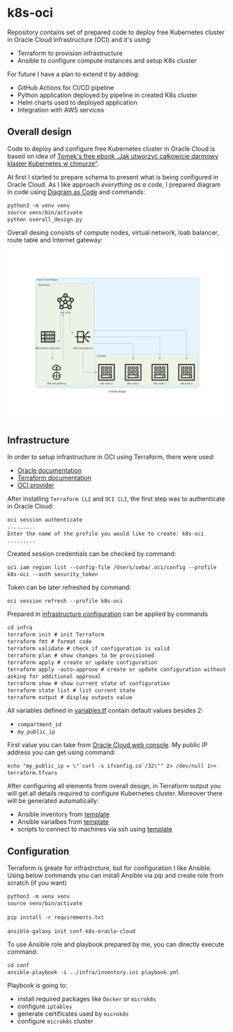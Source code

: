 # k8s-oci

Repository contains set of prepared code to deploy free Kubernetes cluster in Oracle Cloud Infrastructure (OCI) and it's using:
* Terraform to provision infrastructure
* Ansible to configure compute instances and setup K8s cluster

For future I have a plan to extend it by adding:
* GitHub Actions for CI/CD pipeline
* Python application deployed by pipeline in created K8s cluster
* Helm charts used to deployed application
* Integration with AWS services

## Overall design

Code to deploy and configure free Kubernetes cluster in Oracle Cloud is based on idea of [Tomek's free ebook „Jak utworzyć całkowicie darmowy klaster Kubernetes w chmurze”](https://cloudowski.com/e-book-jak-utworzyc-calkowicie-darmowy-klaster-kubernetes-w-chmurze).

At first I started to prepare schema to present what is being configured in Oracle Cloud. As I like approach *everything as a code*, I prepared diagram in code using [Diagram as Code](https://diagrams.mingrammer.com/) and commands:

```
python3 -m venv venv
source venv/bin/activate
python overall_design.py
```

Overall desing consists of compute nodes, virtual network, loab balancer, route table and Internet gateway:

![Overall design](design/overall_design.png)

## Infrastructure

In order to setup infrastructure in OCI using Terraform, there were used:
* [Oracle documentation](https://docs.oracle.com/en-us/iaas/developer-tutorials/tutorials/tf-simple-infrastructure/01-summary.htm)
* [Terraform documentation](https://learn.hashicorp.com/collections/terraform/oci-get-started)
* [OCI provider](https://registry.terraform.io/providers/oracle/oci/latest)

After installing ``Terraform CLI`` and ``OCI CLI``, the first step was to authenticate in Oracle Cloud:

```shell
oci session authenticate
.........
Enter the name of the profile you would like to create: k8s-oci
.........
```

Created session credentials can be checked by command:

```shell
oci iam region list --config-file /Users/seba/.oci/config --profile k8s-oci --auth security_token
```

Token can be later refreshed by command:

```shell
oci session refresh --profile k8s-oci
```

Prepared in [infrastructure configuration](infra) can be applied by commands

```shell
cd infra
terraform init # init Terraform
terraform fmt # format code
terraform validate # check if configuration is valid
terraform plan # show changes to be provisioned
terraform apply # create or update configuration
terraform apply -auto-approve # create or update configuration without asking for additional approval
terraform show # show current state of configuration
terraform state list # list current state
terraform output # display outputs value
```

All variables defined in [variables.tf](infra/variables.tf) contain default values besides 2:
- ``compartment_id``
- ``my_public_ip``

First value you can take from [Oracle Cloud web console](https://cloud.oracle.com/identity/compartments).
My public IP address you can get using command:

```
echo "my_public_ip = \"`curl -s ifconfig.co`/32\"" 2> /dev/null 1>> terraform.tfvars
```

After configuring all elements from overall design, in Terraform output you will get all details required to configure Kubernetes cluster. Moreover there will be generated automatically:
- Ansible inventory from [template](infra/inventory.tmpl)
- Ansible varialbes from [template](infra/vars.tmpl)
- scripts to connect to machines via ssh using [template](infra/ssh.tmpl)

## Configuration

Terraform is greate for infrastrcture, but for configuration I like Ansible. Using below commands you can install Ansible via pip and create role from scratch (if you want)

```
python3 -m venv venv
source venv/bin/activate

pip install -r requirements.txt

ansible-galaxy init conf-k8s-oracle-cloud
```

To use Ansible role and playbook prepared by me, you can directly execute command:

```
cd conf
ansible-playbook -i ../infra/inventory.ini playbook.yml
```

Playbook is going to:
- install required packages like ``Docker`` or ``microk8s``
- configure ``iptables``
- generate certificates used by ``microk8s``
- configure ``microk8s`` cluster
